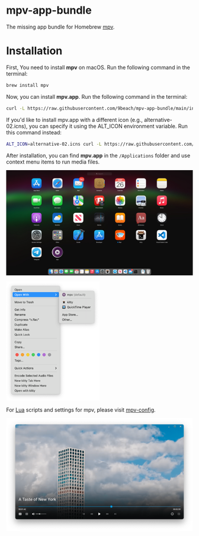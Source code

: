 # mpv-app-bundle

The missing app bundle for Homebrew [mpv](https://github.com/mpv-player/mpv).

# Installation

First, You need to install **mpv** on macOS. Run the following command in the terminal:

```bash
brew install mpv
```

Now, you can install **mpv.app**. Run the following command in the terminal:

```bash
curl -L https://raw.githubusercontent.com/9beach/mpv-app-bundle/main/install-raw.sh | bash
```

If you'd like to install mpv.app with a different icon (e.g., alternative-02.icns), you can specify it using the ALT_ICON environment variable. Run this command instead:

```bash
ALT_ICON=alternative-02.icns curl -L https://raw.githubusercontent.com/9beach/mpv-app-bundle/main/install-raw.sh | bash
```

After installation, you can find **mpv.app** in the `/Applications` folder and use context menu items to run media files.

![mpv app bundle](mpv-app-bundle.jpg)

<img src="context-menu.png" alt="alt text" width="50%">

For [Lua](https://www.lua.org) scripts and settings for mpv, please visit
[mpv-config](https://github.com/9beach/mpv-config).

![mpv app bundle](modernx.png)
